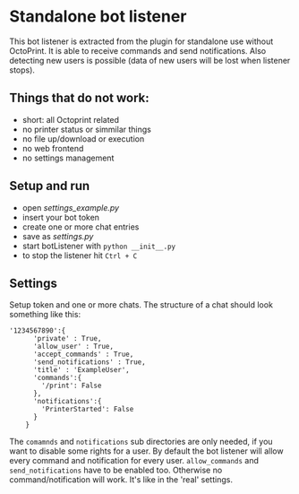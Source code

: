 # Standalone bot listener

This bot listener is extracted from the plugin for standalone use without OctoPrint. It is able to receive commands and send notifications. Also detecting new users is possible (data of new users will be lost when listener stops).

## Things that do not work:
* short: all Octoprint related
* no printer status or simmilar things
* no file up/download or execution
* no web frontend
* no settings management

## Setup and run
* open _settings_example.py_
* insert your bot token
* create one or more chat entries
* save as _settings.py_
* start botListener with `python __init__.py`
* to stop the listener hit `Ctrl + C`

## Settings
Setup token and one or more chats. The structure of a chat should look something like this:
```
'1234567890':{
      'private' : True,
      'allow_user' : True,
      'accept_commands' : True,
      'send_notifications' : True,
      'title' : 'ExampleUser',
      'commands':{  
        '/print': False
      },
      'notifications':{
        'PrinterStarted': False
      }
    }
```

The `comamnds` and `notifications` sub directories are only needed, if you want to disable some rights for a user.
By default the bot listener will allow every command and notification for every user. `allow_commands` and `send_notifications` have to be enabled too. Otherwise no command/notification will work. It's like in the 'real' settings.
